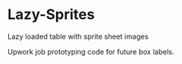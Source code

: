 # Lazy-Sprites
Lazy loaded table with sprite sheet images


Upwork job prototyping code for future box labels.
